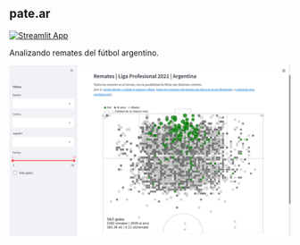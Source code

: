 ## pate.ar

[![Streamlit App](https://static.streamlit.io/badges/streamlit_badge_black_white.svg)](https://share.streamlit.io/matiasb/pate.ar/main)

Analizando remates del fútbol argentino.

![Screenshot](screenshot.png)
